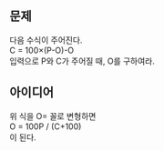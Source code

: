 ## 문제
다음 수식이 주어진다.  
C = 100×(P-O)-O  
입력으로 P와 C가 주어질 때, O를 구하여라.  

## 아이디어
위 식을 O= 꼴로 변형하면  
O = 100P / (C+100)  
이 된다.
